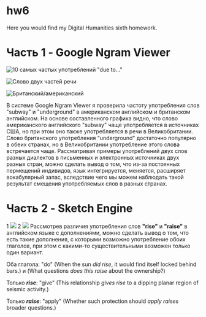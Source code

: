 # hw6
Here you would find my Digital Humanities sixth homework.


Часть 1 - Google Ngram Viewer
===========================

![10 самых частых употреблений "due to..."](http://dl3.joxi.net/drive/2018/04/09/0030/1972/1972148/48/a6383e93ea.jpg)

![Слово двух частей речи](http://dl4.joxi.net/drive/2018/04/09/0030/1972/1972148/48/39dd1a6dee.jpg)

![Британский/американский](http://dl3.joxi.net/drive/2018/04/09/0030/1972/1972148/48/c4a8c10b0f.jpg)

В системе Google Ngram Viewer я проверила частоту употребления слов "subway" и "underground" в американском английском и британском английском.
На основе составленного графика видно, что слово американского английского "subway" чаще употребляется в источниках США, но при этом оно также употребляется в речи в Великобритании. Слово британского употребления "underground" достаточно популярно в обеих странах, но в Великобритании употребление этого слова встречается чаще. 
Рассматривая примеры употреблений двух слов разных диалектов в письменных и электронных источниках двух разных стран, можно сделать вывод о том, что из-за постоянных пермещений индивидов, язык интегрируется, меняется, расширяет вокабулярный запас, вследствие чего мы можем наблюдать такой результат смещения употребляемых слов в разных странах.


Часть 2 - Sketch Engine
===========================
1 ![](http://dl4.joxi.net/drive/2018/04/09/0030/1972/1972148/48/0f9a7b79fc.jpg)
2 ![](http://dl4.joxi.net/drive/2018/04/09/0030/1972/1972148/48/6280c2ac37.jpg)
Рассмотрев различия употребления слов **"rise"** и **"raise"** в английском языке с дополнениями, можно сделать вывод о том, что есть такие дополнения, с которыми возможно употребление обоих глаголов, при этом с какими-то существительными возможен только один вариант.

Оба глагола: "do" (When the sun *did	rise*, it would find itself locked behind bars.) и (What questions *does this	raise*	about the ownership?)

Только ***rise***: "give" (This relationship *gives	rise*	to a dipping planar region of seismic activity.)

Только ***raise***: "apply" (Whether such protection should *apply	raises*	broader questions.)
